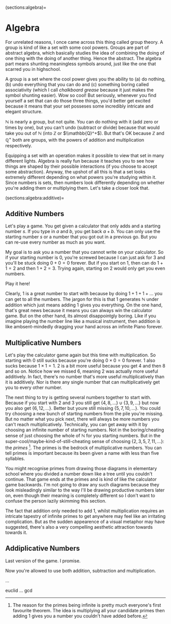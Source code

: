 (sections:algebra)=
# Algebra


For unrelated reasons, I once came across this thing called group theory. A group is kind of like a set with some cool powers. Groups are part of abstract algebra, which basically studies the idea of combining the doing of one thing with the doing of another thing. Hence the abstract. The algebra part means shunting meaningless symbols around, just like the one that scarred you in highschool. 

A group is a set where the cool power gives you the ability to (a) do nothing, (b) undo everything that you can do and (c) something boring called associativity (which I call *chalkboard grease* because it just makes the symbol shunting easier). Wow so cool! But seriously, whenever you find yourself a set that can do those three things, you'd better get excited because it means that your set posseses some incredibly intricate and elegant structure.

$\mathbb{N}$ is nearly a group, but not quite. You can do nothing with it (add zero or times by one), but you can't undo (subtract or divide) because that would take you out of $\mathbb{N}$ (into $\mathbb{Z}$ or $\\mathbb{Q}^+$).  But that's OK because $\mathbb{Z}$ and $\mathbb{Q}^+$ both are groups, with the powers of addition and multiplication respectively. 

Equipping a set with an operation makes it possible to view that set in many different lights.  Algebra is really fun because it teaches you to see how things are shaped by their possible interactions (if you choose to accept some abstraction).  Anyway, the upshot of all this is that a set looks extremely different depending on what powers you're studying within it. Since numbers is sets, then numbers look differently depending on whether you're adding them or multiplying them. Let's take a closer look that.

(sections:algebra:additive)=
## Additive Numbers

Let's play a game. You get given a calculator that only adds and a starting number $s$. If you type in $a$ and $b$, you get back $a+b$. You can only use the starting number $s$ or a number that you got out in a previous go. But you can re-use every number as much as you want. 

My goal is to ask you a number that you cannot write on your calculator. So if your starting number is $0$, you're screwed because I can just ask for $3$ and you'll be stuck doing $0+0=0$ forever. But if you start on $1$, then can do $1+1=2$ and then $1+2=3$. Trying again, starting on $2$ would only get you even numbers. 

Play it here!

Clearly, $1$ is a great number to start with because by doing $1+1+1+...$ you can get to all the numbers. The jargon for this is that $1$ generates $\mathbb{N}$ under addition which just means adding $1$ gives you everything. On the one hand, that's great news because it means you can always win the calculator game. But on the other hand, its almost disappointgly boring. Like if you imagine playing the number line like a musical instrument, then addition is like ambsent-mindedly dragging your hand across an infinite Piano forever. 

## Multiplicative Numbers

Let's play the calculator game again but this time with multiplication. So starting with $0$ still sucks because you're doing $0\times0=0$ forever. $1$ also sucks because $1\times1=1$. $2$ is a bit more useful because you get $4$ and then $8$ and so on. Notice how we missed $6$, meaning $2$ was actually more useful additively. In fact, there's no number that's more useful multiplicatively than it is additively. Nor is there any single number that can multiplicatively get you to every other number. 

The next thing to try is getting several numbers together to start with. Because if you start with $2$ and $3$ you still get $\{4,8,...\} \cup \{3, 9, ...\}$ but now you also get $\{6, 12, ...\}$. Better but youre still missing $\{5, 7, 10, ...\}$. You could try choosing a new bunch of starting numbers from the pile you're missing. But no matter what you pick next, there will always be more numbers you can't reach multiplicatively. Technically, you can get away with it by choosing an infinite number of starting numbers. Not in the boring/cheating sense of just choosing the whole of $\mathbb{N}$ for you starting numbers. But in the super-cool/maybe-kind-of-still-cheating sense of choosing $\{2, 3, 5, 7, 11, ...\}$: the *primes* [^primeref]. The primes is the bedrock of multiplicative numbers. You can tell primes is important because its been given a name with less than five syllables. 

You might recognise primes from drawing those diagrams in elementary school where you divided a number down like a tree until you couldn't continue. That game ends at the primes and is kind of like the calculator game backwards. I'm not going to draw any such diagrams because they look misleadingly similar to the way I'll be drawing productive numbers later on, even though their meaning is completely different so I don't want to confuse the person lazily skimming this section. 

The fact that addition only needed to add $1$, whilst multiplication requires an intricate tapestry of infinite primes to get anywhere may feel like an irritating complication. But as the sudden appearence of a visual metaphor may have suggested, there's also a very compelling aesthetic attraction towards towards it.

## Addiplicative Numbers

Last version of the game. I promise. 

Now you're allowed to use both addition, subtraction and multiplication. 

...

euclid ... gcd


[^primeref]: The reason for the primes being infinite is pretty much everyone's first favourite theorem. The idea is multiplying all your candidate primes then adding $1$ gives you a number you couldn't have added before.